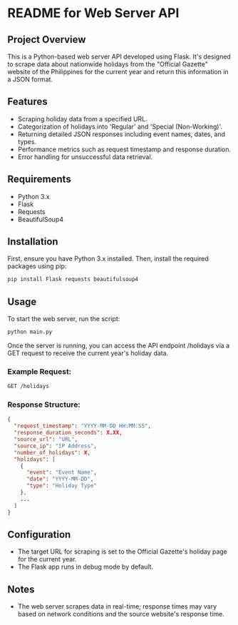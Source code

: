 # README for Web Server API

## Project Overview

This is a Python-based web server API developed using Flask. It's designed to scrape data about nationwide holidays from the "Official Gazette" website of the Philippines for the current year and return this information in a JSON format.

## Features

- Scraping holiday data from a specified URL.
- Categorization of holidays into 'Regular' and 'Special (Non-Working)'.
- Returning detailed JSON responses including event names, dates, and types.
- Performance metrics such as request timestamp and response duration.
- Error handling for unsuccessful data retrieval.

## Requirements

- Python 3.x
- Flask
- Requests
- BeautifulSoup4

## Installation

First, ensure you have Python 3.x installed. Then, install the required packages using pip:

```bash
pip install Flask requests beautifulsoup4
```

## Usage

To start the web server, run the script:

```bash
python main.py
```

Once the server is running, you can access the API endpoint /holidays via a GET request to receive the current year's holiday data.

### Example Request:

```bash
GET /holidays
```

### Response Structure:

```json
{
  "request_timestamp": "YYYY-MM-DD HH:MM:SS",
  "response_duration_seconds": X.XX,
  "source_url": "URL",
  "source_ip": "IP Address",
  "number_of_holidays": X,
  "holidays": [
    {
      "event": "Event Name",
      "date": "YYYY-MM-DD",
      "type": "Holiday Type"
    },
    ...
  ]
}
```

## Configuration

- The target URL for scraping is set to the Official Gazette's holiday page for the current year.
- The Flask app runs in debug mode by default.

## Notes

- The web server scrapes data in real-time; response times may vary based on network conditions and the source website's response time.
